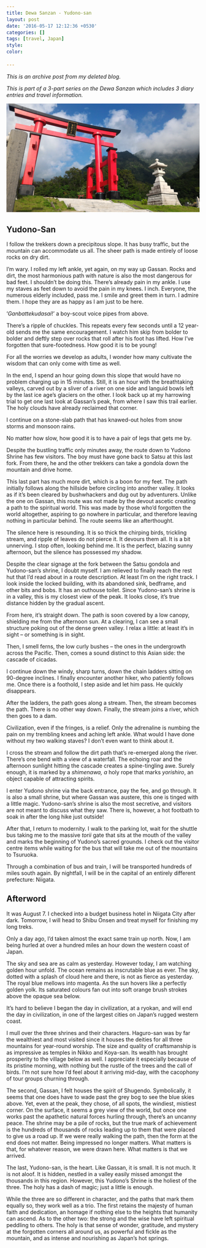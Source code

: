 ```yaml
---
title: Dewa Sanzan - Yudono-san
layout: post
date: '2016-05-17 12:12:36 +0530'
categories: []
tags: [travel, Japan]
style: 
color: 
    
---
```


*This is an archive post from my deleted blog.*

_This is part of a 3-part series on the Dewa Sanzan which includes 3 diary entries and travel information._

![Red torii gate with a blue sky and clouds at Yudono San in Japan by Athena Lam](https://raw.githubusercontent.com/shenchingtou/shenchingtou.github.io/master/assets/images/blog/athena-lam-yudono-san_20150807.jpg)

## Yudono-San

I follow the trekkers down a precipitous slope. It has busy traffic, but the mountain can accommodate us all. The sheer path is made entirely of loose rocks on dry dirt.

I’m wary. I rolled my left ankle, yet again, on my way up Gassan. Rocks and dirt, the most harmonious path with nature is also the most dangerous for bad feet. I shouldn’t be doing this. There’s already pain in my ankle. I use my staves as feet down to avoid the pain in my knees. I inch. Everyone, the numerous elderly included, pass me. I smile and greet them in turn. I admire them. I hope they are as happy as I am just to be here.

‘_Ganbattekudasai_!’ a boy-scout voice pipes from above.

There’s a ripple of chuckles. This repeats every few seconds until a 12 year-old sends me the same encouragement. I watch him skip from bolder to bolder and deftly step over rocks that roll after his foot has lifted. How I’ve forgotten that sure-footedness. How good it is to be young!

For all the worries we develop as adults, I wonder how many cultivate the wisdom that can only come with time as well.

In the end, I spend an hour going down this slope that would have no problem charging up in 15 minutes. Still, it is an hour with the breathtaking valleys, carved out by a sliver of a river on one side and languid bowls left by the last ice age’s glaciers on the other. I look back up at my harrowing trial to get one last look at Gassan’s peak, from where I saw this trail earlier. The holy clouds have already reclaimed that corner.

I continue on a stone-slab path that has knawed-out holes from snow storms and monsoon rains.

No matter how slow, how good it is to have a pair of legs that gets me by.

Despite the bustling traffic only minutes away, the route down to Yudono Shrine has few visitors. The boy must have gone back to Satsu at this last fork. From there, he and the other trekkers can take a gondola down the mountain and drive home.

This last part has much more dirt, which is a boon for my feet. The path initially follows along the hillside before circling into another valley. It looks as if it’s been cleared by bushwhackers and dug out by adventurers. Unlike the one on Gassan, this route was not made by the devout ascetic creating a path to the spiritual world. This was made by those who’d forgotten the world altogether, aspiring to go nowhere in particular, and therefore leaving nothing in particular behind. The route seems like an afterthought.

The silence here is resounding. It is so thick the chirping birds, trickling stream, and ripple of leaves do not pierce it. It devours them all. It is a bit unnerving. I stop often, looking behind me. It is the perfect, blazing sunny afternoon, but the silence has possessed my shadow.

Despite the clear signage at the fork between the Satsu gondola and Yudono-san’s shrine, I doubt myself. I am relieved to finally reach the rest hut that I’d read about in a route description. At least I’m on the right track. I look inside the locked building, with its abandoned sink, bedframe, and other bits and bobs. It has an outhouse toilet. Since Yudono-san’s shrine is in a valley, this is my closest view of the peak. It looks close, it’s true distance hidden by the gradual ascent.

From here, it’s straight down. The path is soon covered by a low canopy, shielding me from the afternoon sun. At a clearing, I can see a small structure poking out of the dense green valley. I relax a little: at least it’s in sight – or something is in sight.

Then, I smell ferns, the low curly bushes – the ones in the undergrowth across the Pacific. Then, comes a sound distinct to this Asian side: the cascade of cicadas.

I continue down the windy, sharp turns, down the chain ladders sitting on 90-degree inclines. I finally encounter another hiker, who patiently follows me. Once there is a foothold, I step aside and let him pass. He quickly disappears.

After the ladders, the path goes along a stream. Then, the stream becomes the path. There is no other way down. Finally, the stream joins a river, which then goes to a dam.

Civilization, even if the fringes, is a relief. Only the adrenaline is numbing the pain on my trembling knees and aching left ankle. What would I have done without my two walking staves? I don’t even want to think about it.

I cross the stream and follow the dirt path that’s re-emerged along the river. There’s one bend with a view of a waterfall. The echoing roar and the afternoon sunlight hitting the cascade creates a spine-tingling awe. Surely enough, it is marked by a _shimenawa, a_ holy rope that marks _yorishiro_, an object capable of attracting spirits.

I enter Yudono shrine via the back entrance, pay the fee, and go through. It is also a small shrine, but where Gassan was austere, this one is tinged with a little magic. Yudono-san’s shrine is also the most secretive, and visitors are not meant to discuss what they saw. There is, however, a hot footbath to soak in after the long hike just outside!

After that, I return to modernity. I walk to the parking lot, wait for the shuttle bus taking me to the massive _torii_ gate that sits at the mouth of the valley and marks the beginning of Yudono’s sacred grounds. I check out the visitor centre items while waiting for the bus that will take me out of the mountains to Tsuruoka.

Through a combination of bus and train, I will be transported hundreds of miles south again. By nightfall, I will be in the capital of an entirely different prefecture: Niigata.

## Afterword

It was August 7. I checked into a budget business hotel in Niigata City after dark. Tomorrow, I will head to Shibu Onsen and treat myself for finishing my long treks.

Only a day ago, I’d taken almost the exact same train up north. Now, I am being hurled at over a hundred miles an hour down the western coast of Japan.

The sky and sea are as calm as yesterday. However today, I am watching golden hour unfold. The ocean remains as inscrutable blue as ever. The sky, dotted with a splash of cloud here and there, is not as fierce as yesterday. The royal blue mellows into magenta. As the sun hovers like a perfectly golden yolk. Its saturated colours fan out into soft orange brush strokes above the opaque sea below.

It’s hard to believe I began the day in civilization, at a ryokan, and will end the day in civilization, in one of the largest cities on Japan’s rugged western coast.

I mull over the three shrines and their characters. Haguro-san was by far the wealthiest and most visited since it houses the deities for all three mountains for year-round worship. The size and quality of craftsmanship is as impressive as temples in Nikko and Koya-san. Its wealth has brought prosperity to the village below as well. I appreciate it especially because of its pristine morning, with nothing but the rustle of the trees and the call of birds. I’m not sure how I’d feel about it arriving mid-day, with the cacophony of tour groups churning through.

The second, Gassan, I felt houses the spirit of Shugendo. Symbolically, it seems that one does have to wade past the grey bog to see the blue skies above. Yet, even at the peak, they chose, of all spots, the windiest, mistiest corner. On the surface, it seems a grey view of the world, but once one works past the apathetic natural forces hurling through, there’s an uncanny peace. The shrine may be a pile of rocks, but the true mark of achievement is the hundreds of thousands of rocks leading up to them that were placed to give us a road up. If we were really walking the path, then the form at the end does not matter. Being impressed no longer matters. What matters is that, for whatever reason, we were drawn here. What matters is that we arrived.

The last, Yudono-san, is the heart. Like Gassan, it is small. It is not much. It is not aloof. It is hidden, nestled in a valley easily missed amongst the thousands in this region. However, this Yudono’s Shrine is the holiest of the three. The holy has a dash of magic; just a little is enough.

While the three are so different in character, and the paths that mark them equally so, they work well as a trio. The first retains the majesty of human faith and dedication, an homage if nothing else to the heights that humanity can ascend. As to the other two: the strong and the wise have left spiritual peddling to others. The holy is that sense of wonder, gratitude, and mystery at the forgotten corners all around us, as powerful and fickle as the mountain, and as intense and nourishing as Japan’s hot springs.